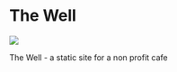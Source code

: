 # The Well

![](https://github.com/MontyD/thewell/workflows/Publish%20Release/badge.svg)

The Well - a static site for a non profit cafe


